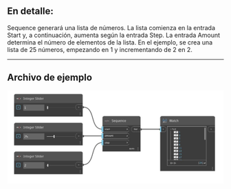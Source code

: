## En detalle:
Sequence generará una lista de números. La lista comienza en la entrada Start y, a continuación, aumenta según la entrada Step. La entrada Amount determina el número de elementos de la lista. En el ejemplo, se crea una lista de 25 números, empezando en 1 y incrementando de 2 en 2.
___
## Archivo de ejemplo

![Sequence](./CoreNodeModels.Sequence_img.jpg)

